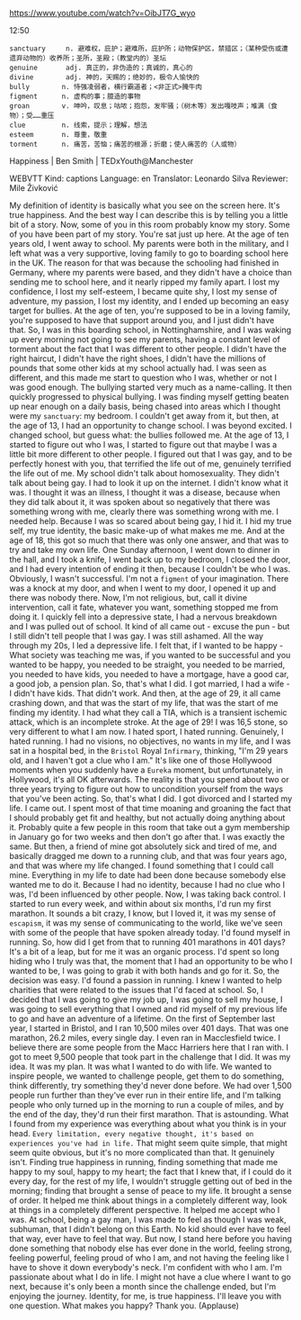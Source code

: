 https://www.youtube.com/watch?v=OibJT7G_wyo 

12:50

```
sanctuary     n. 避难权，庇护；避难所，庇护所；动物保护区，禁猎区；（某种受伤或遭遗弃动物的）收养所；圣所，圣殿；（教堂内的）圣坛
genuine       adj. 真正的，非伪造的；真诚的，真心的
divine        adj. 神的，天赐的；绝妙的，极令人愉快的
bully        n. 恃强凌弱者，横行霸道者；<非正式>腌牛肉
figment      n. 虚构的事；臆造的事物
groan        v. 呻吟，叹息；咕哝；抱怨，发牢骚；（树木等）发出嘎吱声；堆满（食物）；受……重压
clue         n. 线索，提示；理解，想法
esteem       n. 尊重，敬重
torment      n. 痛苦，苦恼；痛苦的根源；折磨；使人痛苦的（人或物）
```

Happiness | Ben Smith | TEDxYouth@Manchester 

WEBVTT Kind: captions Language: en Translator: Leonardo Silva Reviewer: Mile Živković 

My definition of identity is basically what you see on the screen here. It's true happiness. And the best way I can describe this is by telling you a little bit of a story. Now, some of you in this room probably know my story. Some of you have been part of my story. You're sat just up here. At the age of ten years old, I went away to school. My parents were both in the military, and I left what was a very supportive, loving family to go to boarding school here in the UK. The reason for that was because the schooling had finished in Germany, where my parents were based, and they didn't have a choice than sending me to school here, and it nearly ripped my family apart. I lost my confidence, I lost my self-esteem, I became quite shy, I lost my sense of adventure, my passion, I lost my identity, and I ended up becoming an easy target for bullies. At the age of ten, you're supposed to be in a loving family, you're supposed to have that support around you, and I just didn't have that. So, I was in this boarding school, in Nottinghamshire, and I was waking up every morning not going to see my parents, having a constant level of torment about the fact that I was different to other people. I didn't have the right haircut, I didn't have the right shoes, I didn't have the millions of pounds that some other kids at my school actually had. I was seen as different, and this made me start to question who I was, whether or not I was good enough. The bullying started very much as a name-calling. It then quickly progressed to physical bullying. I was finding myself getting beaten up near enough on a daily basis, being chased into areas which I thought were my `sanctuary`: my bedroom. I couldn't get away from it, but then, at the age of 13, I had an opportunity to change school. I was beyond excited. I changed school, but guess what: the bullies followed me. At the age of 13, I started to figure out who I was, I started to figure out that maybe I was a little bit more different to other people. I figured out that I was gay, and to be perfectly honest with you, that terrified the life out of me, genuinely terrified the life out of me. My school didn't talk about homosexuality. They didn't talk about being gay. I had to look it up on the internet. I didn't know what it was. I thought it was an illness, I thought it was a disease, because when they did talk about it, it was spoken about so negatively that there was something wrong with me, clearly there was something wrong with me. I needed help. Because I was so scared about being gay, I hid it. I hid my true self, my true identity, the basic make-up of what makes me me. And at the age of 18, this got so much that there was only one answer, and that was to try and take my own life. One Sunday afternoon, I went down to dinner in the hall, and I took a knife, I went back up to my bedroom, I closed the door, and I had every intention of ending it then, because I couldn't be who I was. Obviously, I wasn't successful. I'm not a `figment` of your imagination. There was a knock at my door, and when I went to my door, I opened it up and there was nobody there. Now, I'm not religious, but, call it divine intervention, call it fate, whatever you want, something stopped me from doing it. I quickly fell into a depressive state, I had a nervous breakdown and I was pulled out of school. It kind of all came out - excuse the pun - but I still didn't tell people that I was gay. I was still ashamed. All the way through my 20s, I led a depressive life. I felt that, if I wanted to be happy - What society was teaching me was, if you wanted to be successful and you wanted to be happy, you needed to be straight, you needed to be married, you needed to have kids, you needed to have a mortgage, have a good car, a good job, a pension plan. So, that's what I did. I got married, I had a wife - I didn't have kids. That didn't work. And then, at the age of 29, it all came crashing down, and that was the start of my life, that was the start of me finding my identity. I had what they call a TIA, which is a transient ischemic attack, which is an incomplete stroke. At the age of 29! I was 16,5 stone, so very different to what I am now. I hated sport, I hated running. Genuinely, I hated running. I had no visions, no objectives, no wants in my life, and I was sat in a hospital bed, in the `Bristol` Royal `Infirmary`, thinking, "I'm 29 years old, and I haven't got a clue who I am." It's like one of those Hollywood moments when you suddenly have a `Eureka` moment, but unfortunately, in Hollywood, it's all OK afterwards. The reality is that you spend about two or three years trying to figure out how to uncondition yourself from the ways that you've been acting. So, that's what I did. I got divorced and I started my life. I came out. I spent most of that time moaning and groaning the fact that I should probably get fit and healthy, but not actually doing anything about it. Probably quite a few people in this room that take out a gym membership in January go for two weeks and then don't go after that. I was exactly the same. But then, a friend of mine got absolutely sick and tired of me, and basically dragged me down to a running club, and that was four years ago, and that was where my life changed. I found something that I could call mine. Everything in my life to date had been done because somebody else wanted me to do it. Because I had no identity, because I had no clue who I was, I'd been influenced by other people. Now, I was taking back control. I started to run every week, and within about six months, I'd run my first marathon. It sounds a bit crazy, I know, but I loved it, it was my sense of `escapism`, it was my sense of communicating to the world, like we've seen with some of the people that have spoken already today. I'd found myself in running. So, how did I get from that to running 401 marathons in 401 days? It's a bit of a leap, but for me it was an organic process. I'd spent so long hiding who I truly was that, the moment that I had an opportunity to be who I wanted to be, I was going to grab it with both hands and go for it. So, the decision was easy. I'd found a passion in running. I knew I wanted to help charities that were related to the issues that I'd faced at school. So, I decided that I was going to give my job up, I was going to sell my house, I was going to sell everything that I owned and rid myself of my previous life to go and have an adventure of a lifetime. On the first of September last year, I started in Bristol, and I ran 10,500 miles over 401 days. That was one marathon, 26.2 miles, every single day. I even ran in Macclesfield twice. I believe there are some people from the Macc Harriers here that I ran with. I got to meet 9,500 people that took part in the challenge that I did. It was my idea. It was my plan. It was what I wanted to do with life. We wanted to inspire people, we wanted to challenge people, get them to do something, think differently, try something they'd never done before. We had over 1,500 people run further than they've ever run in their entire life, and I'm talking people who only turned up in the morning to run a couple of miles, and by the end of the day, they'd run their first marathon. That is astounding. What I found from my experience was everything about what you think is in your head. `Every limitation, every negative thought, it's based on experiences you've had in life.` That might seem quite simple, that might seem quite obvious, but it's no more complicated than that. It genuinely isn't. Finding true happiness in running, finding something that made me happy to my soul, happy to my heart; the fact that I knew that, if I could do it every day, for the rest of my life, I wouldn't struggle getting out of bed in the morning; finding that brought a sense of peace to my life. It brought a sense of order. It helped me think about things in a completely different way, look at things in a completely different perspective. It helped me accept who I was. At school, being a gay man, I was made to feel as though I was weak, subhuman, that I didn't belong on this Earth. No kid should ever have to feel that way, ever have to feel that way. But now, I stand here before you having done something that nobody else has ever done in the world, feeling strong, feeling powerful, feeling proud of who I am, and not having the feeling like I have to shove it down everybody's neck. I'm confident with who I am. I'm passionate about what I do in life. I might not have a clue where I want to go next, because it's only been a month since the challenge ended, but I'm enjoying the journey. Identity, for me, is true happiness. I'll leave you with one question. What makes you happy? Thank you. (Applause) 